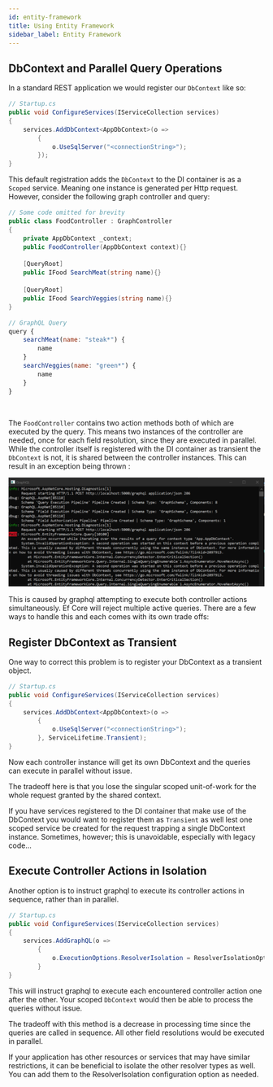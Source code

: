 ```yaml
---
id: entity-framework
title: Using Entity Framework
sidebar_label: Entity Framework
---
```


## DbContext and Parallel Query Operations
In a standard REST application we would register our `DbContext` like so:

```csharp
// Startup.cs
public void ConfigureServices(IServiceCollection services)
{
    services.AddDbContext<AppDbContext>(o =>
        {
            o.UseSqlServer("<connectionString>");
        });
}
```
This default registration adds the `DbContext` to the DI container is as a `Scoped` service. Meaning one instance is generated per Http request. However, consider the following graph controller and query:


<div class="sideBySideCode hljs">
<div>

```csharp
// Some code omitted for brevity
public class FoodController : GraphController
{    
    private AppDbContext _context;
    public FoodController(AppDbContext context){}

    [QueryRoot]
    public IFood SearchMeat(string name){}

    [QueryRoot]
    public IFood SearchVeggies(string name){}
}
```

</div>
<div>

```js
// GraphQL Query
query {
    searchMeat(name: "steak*") {
        name
    }
    searchVeggies(name: "green*") {
        name
    }
}
```

</div>
</div>
<br/>

The `FoodController` contains two action methods both of which are executed by the query. This means two instances of the controller are needed, once for each field resolution, since they are executed in parallel. While the controller itself is registered with the DI container as transient the `DbContext` is not, it is shared between the controller instances.  This can result in an exception being thrown :

![Ef Core Error](../assets/ef-core-error.png)

This is caused by graphql attempting to execute both controller actions simultaneously. Ef Core will reject multiple active queries. There are a few ways to handle this and each comes with its own trade offs:

## Register DbContext as Transient

One way to correct this problem is to register your DbContext
as a transient object.

```csharp
// Startup.cs
public void ConfigureServices(IServiceCollection services)
{
    services.AddDbContext<AppDbContext>(o =>
        {
            o.UseSqlServer("<connectionString>");
        }, ServiceLifetime.Transient);
}
```
Now each controller instance will get its own DbContext and the queries can execute in parallel without issue. 

The tradeoff here is that you lose the singular scoped unit-of-work for the whole request granted by the shared context. 

If you have services registered to the DI container that make use of the DbContext you would want to register them as `Transient` as well lest one scoped service be created for the request trapping a single DbContext instance. Sometimes, however; this is unavoidable, especially with legacy code...

## Execute Controller Actions in Isolation
Another option is to instruct graphql to execute its controller actions in sequence, rather than in parallel. 

```csharp
// Startup.cs
public void ConfigureServices(IServiceCollection services)
{
    services.AddGraphQL(o =>
        {
            o.ExecutionOptions.ResolverIsolation = ResolverIsolationOptions.ControllerActions;
        }
}
```
This will instruct graphql to execute each encountered controller action one after the other. Your scoped `DbContext` would then be able to process the queries without issue.

The tradeoff with this method is a decrease in processing time since the queries are called in sequence. All other field resolutions would be executed in parallel.

If your application has other resources or services that may have similar restrictions, it can be beneficial to isolate the other resolver types as well. You can add them to the ResolverIsolation configuration option as needed.
